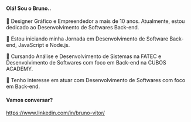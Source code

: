 #### Olá! Sou o Bruno.. 


🔭 Designer Gráfico e Empreendedor a mais de 10 anos. Atualmente, estou dedicado ao Desenvolvimento de Softwares Back-end.

🌱 Estou iniciando minha Jornada em Desenvolvimento de Software Back-end, JavaScript e Node.js.

🌱 Cursando Análise e Desenvolvimento de Sistemas na FATEC e Desenvolvimento de Softwares com foco em Back-end na CUBOS ACADEMY.

💬 Tenho interesse em atuar com Desenvolvimento de Softwares com foco em Back-end. 

#### Vamos conversar?
https://www.linkedin.com/in/bruno-vitor/


